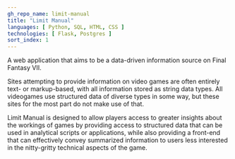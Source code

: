 ```yaml
---
gh_repo_name: limit-manual
title: "Limit Manual"
languages: [ Python, SQL, HTML, CSS ]
technologies: [ Flask, Postgres ]
sort_index: 1
---
```

A web application that aims to be a data-driven information source on Final Fantasy VII.

Sites attempting to provide information on video games are often entirely text- or markup-based, with all information stored as string data types. All videogames use structured data of diverse types in some way, but these sites for the most part do not make use of that.

Limit Manual is designed to allow players access to greater insights about the workings of games by providing access to structured data that can be used in analytical scripts or applications, while also providing a front-end that can  effectively convey summarized information to users less interested in the nitty-gritty technical aspects of the game.
